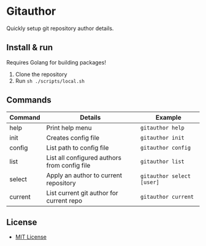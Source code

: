 # Gitauthor

Quickly setup git repository author details.

## Install & run

Requires Golang for building packages!

1. Clone the repository
2. Run `sh ./scripts/local.sh`

## Commands
| Command | Details | Example |
| --- | --- | --- |
| help | Print help menu | `gitauthor help` |
| init | Creates config file | `gitauthor init` | 
| config | List path to config file | `gitauthor config` |
| list | List all configured authors from config file | `gitauthor list` |
| select | Apply an author to current repository | `gitauthor select [user]` |
| current | List current git author for current repo | `gitauthor current` |

## License

- [MIT License](LICENSE)